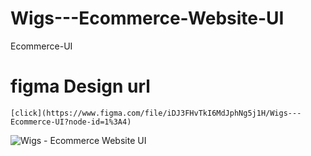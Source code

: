 # Wigs---Ecommerce-Website-UI
Ecommerce-UI

# figma Design url 

    [click](https://www.figma.com/file/iDJ3FHvTkI6MdJphNg5j1H/Wigs---Ecommerce-UI?node-id=1%3A4)


![Wigs - Ecommerce Website UI](https://raw.githubusercontent.com/nowshad-netizen/Wigs---Ecommerce-Website-UI/main/Screenshot_2.png)
